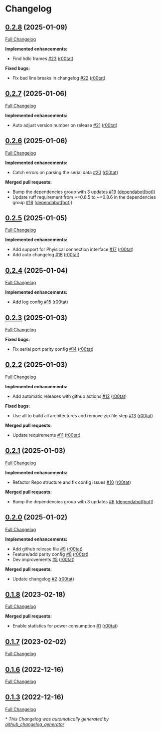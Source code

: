 # Changelog

## [0.2.8](https://github.com/r00tat/smartmeter_homeassistant_burgenland/tree/0.2.8) (2025-01-09)

[Full Changelog](https://github.com/r00tat/smartmeter_homeassistant_burgenland/compare/0.2.7...0.2.8)

**Implemented enhancements:**

- Find hdlc frames [\#23](https://github.com/r00tat/smartmeter_homeassistant_burgenland/pull/23) ([r00tat](https://github.com/r00tat))

**Fixed bugs:**

- Fix bad line breaks in changelog [\#22](https://github.com/r00tat/smartmeter_homeassistant_burgenland/pull/22) ([r00tat](https://github.com/r00tat))

## [0.2.7](https://github.com/r00tat/smartmeter_homeassistant_burgenland/tree/0.2.7) (2025-01-06)

[Full Changelog](https://github.com/r00tat/smartmeter_homeassistant_burgenland/compare/0.2.6...0.2.7)

**Implemented enhancements:**

- Auto adjust version number on release [\#21](https://github.com/r00tat/smartmeter_homeassistant_burgenland/pull/21) ([r00tat](https://github.com/r00tat))

## [0.2.6](https://github.com/r00tat/smartmeter_homeassistant_burgenland/tree/0.2.6) (2025-01-06)

[Full Changelog](https://github.com/r00tat/smartmeter_homeassistant_burgenland/compare/0.2.5...0.2.6)

**Implemented enhancements:**

- Catch errors on parsing the serial data [\#20](https://github.com/r00tat/smartmeter_homeassistant_burgenland/pull/20) ([r00tat](https://github.com/r00tat))

**Merged pull requests:**

- Bump the dependencies group with 3 updates [\#19](https://github.com/r00tat/smartmeter_homeassistant_burgenland/pull/19) ([dependabot[bot]](https://github.com/apps/dependabot))
- Update ruff requirement from ~=0.8.5 to ~=0.8.6 in the dependencies group [\#18](https://github.com/r00tat/smartmeter_homeassistant_burgenland/pull/18) ([dependabot[bot]](https://github.com/apps/dependabot))

## [0.2.5](https://github.com/r00tat/smartmeter_homeassistant_burgenland/tree/0.2.5) (2025-01-05)

[Full Changelog](https://github.com/r00tat/smartmeter_homeassistant_burgenland/compare/0.2.4...0.2.5)

**Implemented enhancements:**

- Add support for Phyisical connection interface [\#17](https://github.com/r00tat/smartmeter_homeassistant_burgenland/pull/17) ([r00tat](https://github.com/r00tat))
- Add auto changelog [\#16](https://github.com/r00tat/smartmeter_homeassistant_burgenland/pull/16) ([r00tat](https://github.com/r00tat))

## [0.2.4](https://github.com/r00tat/smartmeter_homeassistant_burgenland/tree/0.2.4) (2025-01-04)

[Full Changelog](https://github.com/r00tat/smartmeter_homeassistant_burgenland/compare/0.2.3...0.2.4)

**Implemented enhancements:**

- Add log config [\#15](https://github.com/r00tat/smartmeter_homeassistant_burgenland/pull/15) ([r00tat](https://github.com/r00tat))

## [0.2.3](https://github.com/r00tat/smartmeter_homeassistant_burgenland/tree/0.2.3) (2025-01-03)

[Full Changelog](https://github.com/r00tat/smartmeter_homeassistant_burgenland/compare/0.2.2...0.2.3)

**Fixed bugs:**

- Fix serial port parity config [\#14](https://github.com/r00tat/smartmeter_homeassistant_burgenland/pull/14) ([r00tat](https://github.com/r00tat))

## [0.2.2](https://github.com/r00tat/smartmeter_homeassistant_burgenland/tree/0.2.2) (2025-01-03)

[Full Changelog](https://github.com/r00tat/smartmeter_homeassistant_burgenland/compare/0.2.1...0.2.2)

**Implemented enhancements:**

- Add automatic releases with github actions [\#12](https://github.com/r00tat/smartmeter_homeassistant_burgenland/pull/12) ([r00tat](https://github.com/r00tat))

**Fixed bugs:**

- Use all to build all architectures and remove zip file step [\#13](https://github.com/r00tat/smartmeter_homeassistant_burgenland/pull/13) ([r00tat](https://github.com/r00tat))

**Merged pull requests:**

- Update requirements [\#11](https://github.com/r00tat/smartmeter_homeassistant_burgenland/pull/11) ([r00tat](https://github.com/r00tat))

## [0.2.1](https://github.com/r00tat/smartmeter_homeassistant_burgenland/tree/0.2.1) (2025-01-03)

[Full Changelog](https://github.com/r00tat/smartmeter_homeassistant_burgenland/compare/0.2.0...0.2.1)

**Implemented enhancements:**

- Refactor Repo structure and fix config issues [\#10](https://github.com/r00tat/smartmeter_homeassistant_burgenland/pull/10) ([r00tat](https://github.com/r00tat))

**Merged pull requests:**

- Bump the dependencies group with 3 updates [\#6](https://github.com/r00tat/smartmeter_homeassistant_burgenland/pull/6) ([dependabot[bot]](https://github.com/apps/dependabot))

## [0.2.0](https://github.com/r00tat/smartmeter_homeassistant_burgenland/tree/0.2.0) (2025-01-02)

[Full Changelog](https://github.com/r00tat/smartmeter_homeassistant_burgenland/compare/0.1.8...0.2.0)

**Implemented enhancements:**

- Add github release file [\#9](https://github.com/r00tat/smartmeter_homeassistant_burgenland/pull/9) ([r00tat](https://github.com/r00tat))
- Feature/add parity config [\#8](https://github.com/r00tat/smartmeter_homeassistant_burgenland/pull/8) ([r00tat](https://github.com/r00tat))
- Dev improvements [\#5](https://github.com/r00tat/smartmeter_homeassistant_burgenland/pull/5) ([r00tat](https://github.com/r00tat))

**Merged pull requests:**

- Update changelog [\#2](https://github.com/r00tat/smartmeter_homeassistant_burgenland/pull/2) ([r00tat](https://github.com/r00tat))

## [0.1.8](https://github.com/r00tat/smartmeter_homeassistant_burgenland/tree/0.1.8) (2023-02-18)

[Full Changelog](https://github.com/r00tat/smartmeter_homeassistant_burgenland/compare/0.1.7...0.1.8)

**Merged pull requests:**

- Enable statistics for power consumption [\#1](https://github.com/r00tat/smartmeter_homeassistant_burgenland/pull/1) ([r00tat](https://github.com/r00tat))

## [0.1.7](https://github.com/r00tat/smartmeter_homeassistant_burgenland/tree/0.1.7) (2023-02-02)

[Full Changelog](https://github.com/r00tat/smartmeter_homeassistant_burgenland/compare/0.1.6...0.1.7)

## [0.1.6](https://github.com/r00tat/smartmeter_homeassistant_burgenland/tree/0.1.6) (2022-12-16)

[Full Changelog](https://github.com/r00tat/smartmeter_homeassistant_burgenland/compare/0.1.3...0.1.6)

## [0.1.3](https://github.com/r00tat/smartmeter_homeassistant_burgenland/tree/0.1.3) (2022-12-16)

[Full Changelog](https://github.com/r00tat/smartmeter_homeassistant_burgenland/compare/1f7d0e2db82d0075942757570c2445b581f20976...0.1.3)



\* *This Changelog was automatically generated by [github_changelog_generator](https://github.com/github-changelog-generator/github-changelog-generator)*

